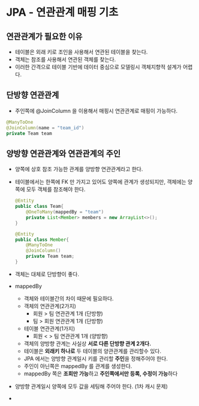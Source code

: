 # JPA - 연관관계 매핑 기초

## 연관관계가 필요한 이유

* 테이블은 외래 키로 조인을 사용해서 연관된 테이블을 찾는다.
* 객체는 참조를 사용해서 연관된 객체를 찾는다.
* 이러한 간격으로 테이블 기반에 데이터 중심으로 모델링시 객체지향적 설계가 어렵다.



## 단방향 연관관계

* 주인쪽에 @JoinColumn 을 이용해서 매핑시 연관관계로 매핑이 가능하다.

```java
@ManyToOne
@JoinColumn(name = "team_id")
private Team team
```



## 양방향 연관관계와 연관관계의 주인

* 양쪽에 상호 참조 가능한 관계를 양방향 연관관계라고 한다.

* 테이블에서는 한쪽에 FK 만 가지고 있어도 양쪽에 관계가 생성되지만, 객체에는 양쪽에 모두 객체를 참조해야 한다.

  ```java
  @Entity
  public class Team{
      @OneToMany(mappedBy = "team")
      private List<Member> members = new ArrayList<>();
  }
  
  @Entity
  public class Member{
      @ManyToOne
      @JoinColumn()
      private Team team;
  }
  ```

* 객체는 대체로 단방향이 좋다.

* mappedBy 

  * 객체와 테이블간의 차이 때문에 필요하다.
  * 객체의 연관관계(2가지)
    * 회원 > 팀 연관관계 1개 (단방향)
    * 팀 > 회원 연관관계 1개 (단방향)
  * 테이블 연관관계(1가지)
    * 회원 < > 팀 연관관계 1개 (양방향)
  * 객체의 양방향 관계는 사실상 **서로 다른 단방향 관계 2개다.**
  * 테이블은 **외래키 하나로** 두 테이블의 양관관계를 관리할수 있다.
  * JPA 에서는 양방향 관계일시 키를 관리할 **주인**을 정해주어야 한다.
  * 주인이 아닌쪽은 mappedBy 를 관계를 생성한다.
  * mappedBy 쪽은 **조회만 가능**하고 **주인쪽에서만 등록, 수정이 가능**하다
  
* 양방향 관계일시 양쪽에 모두 값을 세팅해 주어야 한다. (1차 캐시 문제)

* 

